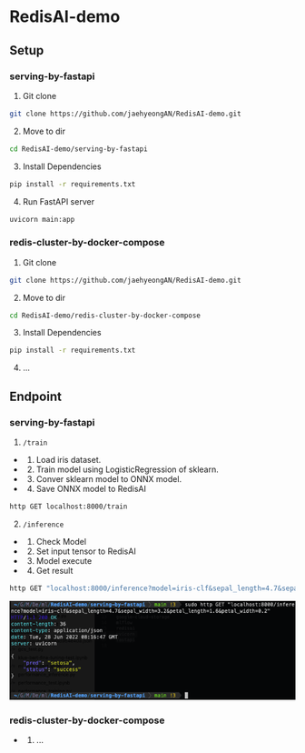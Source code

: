 # RedisAI-demo

## Setup
### serving-by-fastapi
1. Git clone 
```bash
git clone https://github.com/jaehyeongAN/RedisAI-demo.git
```

2. Move to dir
```bash
cd RedisAI-demo/serving-by-fastapi
```

3. Install Dependencies
```bash
pip install -r requirements.txt
```

4. Run FastAPI server
```bash
uvicorn main:app 
```

### redis-cluster-by-docker-compose
1. Git clone 
```bash
git clone https://github.com/jaehyeongAN/RedisAI-demo.git
```

2. Move to dir
```bash
cd RedisAI-demo/redis-cluster-by-docker-compose
```

3. Install Dependencies
```bash
pip install -r requirements.txt
```

4. ...



## Endpoint 
### serving-by-fastapi
1. <code>/train</code>
 - 1. Load iris dataset.
 - 2. Train model using LogisticRegression of sklearn.
 - 3. Conver sklearn model to ONNX model.
 - 4. Save ONNX model to RedisAI
```bash
http GET localhost:8000/train
```

2. <code>/inference</code>
 - 1. Check Model 
 - 2. Set input tensor to RedisAI
 - 3. Model execute
 - 4. Get result
```bash
http GET "localhost:8000/inference?model=iris-clf&sepal_length=4.7&sepal_width=3.2&petal_length=1.6&petal_width=0.2"
```
![](./tmp/inference-fastapi.png)


### redis-cluster-by-docker-compose
 - 1. ...